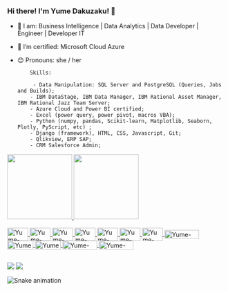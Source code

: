 ### Hi there! I'm **Yume Dakuzaku**! 👋


- 🔭 I am: Business Intelligence | Data Analytics | Data Developer | Engineer | Developer IT
- 🌱 I’m certified: Microsoft Cloud Azure
- 😊 Pronouns: she / her

          Skills:
          
           - Data Manipulation: SQL Server and PostgreSQL (Queries, Jobs and Builds);
          - IBM DataStage, IBM Data Manager, IBM Rational Asset Manager, IBM Rational Jazz Team Server;
          - Azure Cloud and Power BI certified;
          - Excel (power query, power pivot, macros VBA);
          - Python (numpy, pandas, Scikit-learn, Matplotlib, Seaborn, Plotly, PyScript, etc) ;
          - Django (framework), HTML, CSS, Javascript, Git;
          - Qlikview, ERP SAP;
          - CRM Salesforce Admin;
<div>
  <a href="https://github.com/yumedakuzaku">
  <img height="150em" src="https://github-readme-stats.vercel.app/api?username=yumedakuzaku&show_icons=true&theme=dracula&include_all_commits=true&count_private=true"/>
  <img height="150em" src="https://github-readme-stats.vercel.app/api/top-langs/?username=yumedakuzaku&layout=compact&langs_count=7&theme=dracula"/>
</div>
  
<div style="display: inline_block"><br>
  
  <img align="center" alt="Yume-Numpy" height="30" width="48" src="https://cdn.jsdelivr.net/gh/devicons/devicon/icons/numpy/numpy-original-wordmark.svg">
  <img align="center" alt="Yume-Jupyter" height="30" width="48" src="https://cdn.jsdelivr.net/gh/devicons/devicon/icons/jupyter/jupyter-original-wordmark.svg">
   <img align="center" alt="Yume-Django" height="30" width="48" src="https://img.shields.io/badge/Django-092E20?style=for-the-badge&logo=django&logoColor=white">
  <img align="center" alt="Yume-PostegreSQL" height="30" width="48" src="https://cdn.jsdelivr.net/gh/devicons/devicon/icons/postgresql/postgresql-original-wordmark.svg">
  <img align="center" alt="Yume-Azure" height="30" width="48" src="https://cdn.jsdelivr.net/gh/devicons/devicon/icons/azure/azure-original.svg">
  <img align="center" alt="Yume-SQLServer" height="30" width="48" src= "https://cdn.jsdelivr.net/gh/devicons/devicon/icons/microsoftsqlserver/microsoftsqlserver-plain.svg">
  <img align="center" alt="Yume-Flask" height="30" width="48" src="https://cdn.jsdelivr.net/gh/devicons/devicon/icons/flask/flask-original-wordmark.svg">
  <img align="center" alt="Yume-Python" height="20" width="80" src="https://img.shields.io/badge/Python-14354C?style=for-the-badge&logo=python&logoColor=white">
  <img align="center" alt="Yume-HTML" height="20" width="60" src="https://img.shields.io/badge/HTML5-E34F26?style=for-the-badge&logo=html5&logoColor=white">
  <img align="center" alt="Yume-CSS" height="20" width="60" src="https://img.shields.io/badge/CSS3-1572B6?style=for-the-badge&logo=css3&logoColor=white">
  <img align="center" alt="Yume-Azure" height="20" width="80" src="https://img.shields.io/badge/Microsoft_Azure-0089D6?style=for-the-badge&logo=microsoft-azure&logoColor=white">
  <img align="center" alt="Yume-Excel" height="20" width="80" src="https://img.shields.io/badge/Microsoft_Excel-217346?style=for-the-badge&logo=microsoft-excel&logoColor=white">
  
  </div>
  
 ##
 
  <div> 
    <a href = "mailto:yumedakuzaku@gmail.com"><img src="https://img.shields.io/badge/-Gmail-%23333?style=for-the-badge&logo=gmail&logoColor=white" target="_blank"></a>
    <a href="https://www.linkedin.com/in/yume-isabelle-dakuzaku/" target="_blank"><img src="https://img.shields.io/badge/-LinkedIn-%230077B5?style=for-the-badge&logo=linkedin&logoColor=white" target="_blank"></a> 

  ![Snake animation](https://github.com/yumedakuzaku/yumedakuzaku/blob/output/github-contribution-grid-snake.svg)
</div>
